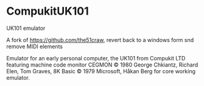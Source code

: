 # CompukitUK101
UK101 emulator

A fork of https://github.com/the51craw, revert back to a windows form snd remove MIDI elements

Emulator for an early personal computer, the UK101 from Compukit LTD featuring machine code monitor CEGMON © 1980 George Chkiantz, Richard Elen, Tom Graves, 8K Basic © 1979 Microsoft, Håkan Berg for core working emulator.
